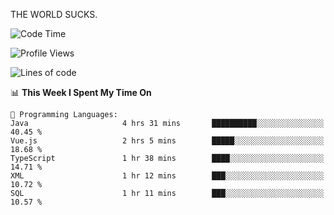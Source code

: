 THE WORLD SUCKS.

<!--START_SECTION:waka-->
![Code Time](http://img.shields.io/badge/Code%20Time-1%2C170%20hrs%2012%20mins-blue)

![Profile Views](http://img.shields.io/badge/Profile%20Views-0-blue)

![Lines of code](https://img.shields.io/badge/From%20Hello%20World%20I%27ve%20Written-1.5%20million%20lines%20of%20code-blue)

📊 **This Week I Spent My Time On** 

```text
💬 Programming Languages: 
Java                     4 hrs 31 mins       ██████████░░░░░░░░░░░░░░░   40.45 % 
Vue.js                   2 hrs 5 mins        █████░░░░░░░░░░░░░░░░░░░░   18.68 % 
TypeScript               1 hr 38 mins        ████░░░░░░░░░░░░░░░░░░░░░   14.71 % 
XML                      1 hr 12 mins        ███░░░░░░░░░░░░░░░░░░░░░░   10.72 % 
SQL                      1 hr 11 mins        ███░░░░░░░░░░░░░░░░░░░░░░   10.57 % 
```


<!--END_SECTION:waka-->
